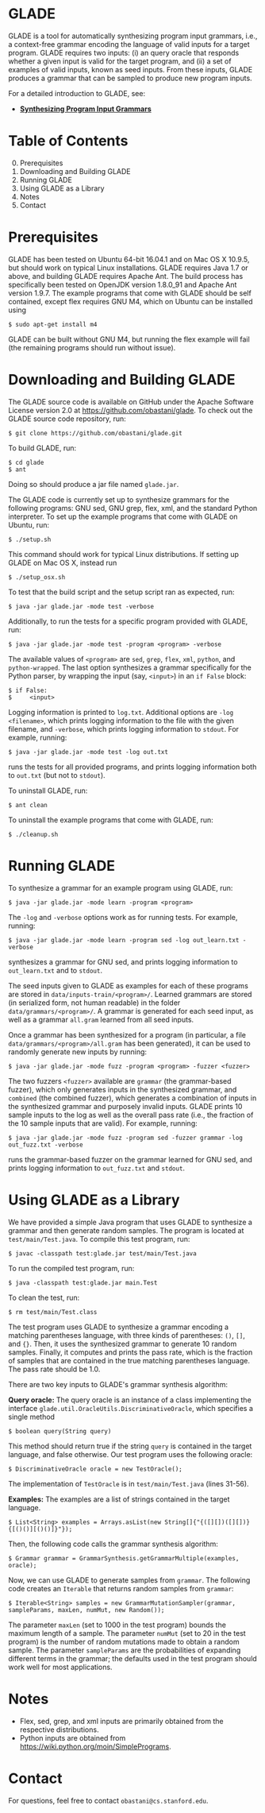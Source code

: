 GLADE
=====

GLADE is a tool for automatically synthesizing program input grammars, i.e., a context-free grammar encoding the language of valid inputs for a target program. GLADE requires two inputs: (i) an query oracle that responds whether a given input is valid for the target program, and (ii) a set of examples of valid inputs, known as seed inputs. From these inputs, GLADE produces a grammar that can be sampled to produce new program inputs.

For a detailed introduction to GLADE, see:

- [**Synthesizing Program Input Grammars**](http://arxiv.org/abs/1608.01723)

Table of Contents
=====
0. Prerequisites
1. Downloading and Building GLADE
2. Running GLADE
3. Using GLADE as a Library
5. Notes
6. Contact

Prerequisites
=====

GLADE has been tested on Ubuntu 64-bit 16.04.1 and on Mac OS X 10.9.5, but should work on typical Linux installations. GLADE requires Java 1.7 or above, and building GLADE requires Apache Ant. The build process has specifically been tested on OpenJDK version 1.8.0_91 and Apache Ant version 1.9.7. The example programs that come with GLADE should be self contained, except flex requires GNU M4, which on Ubuntu can be installed using

    $ sudo apt-get install m4

GLADE can be built without GNU M4, but running the flex example will fail (the remaining programs should run without issue).

Downloading and Building GLADE
=====

The GLADE source code is available on GitHub under the Apache Software License version 2.0 at https://github.com/obastani/glade. To check out the GLADE source code repository, run:

    $ git clone https://github.com/obastani/glade.git

To build GLADE, run:

    $ cd glade
    $ ant

Doing so should produce a jar file named `glade.jar`.

The GLADE code is currently set up to synthesize grammars for the following programs: GNU sed, GNU grep, flex, xml, and the standard Python interpreter. To set up the example programs that come with GLADE on Ubuntu, run:

    $ ./setup.sh

This command should work for typical Linux distributions. If setting up GLADE on Mac OS X, instead run

    $ ./setup_osx.sh

To test that the build script and the setup script ran as expected, run:

    $ java -jar glade.jar -mode test -verbose

Additionally, to run the tests for a specific program provided with GLADE, run:

    $ java -jar glade.jar -mode test -program <program> -verbose

The available values of `<program>` are `sed`, `grep`, `flex`, `xml`, `python`, and `python-wrapped`. The last option synthesizes a grammar specifically for the Python parser, by wrapping the input (say, `<input>`) in an `if False` block:

    $ if False:
    $     <input>

Logging information is printed to `log.txt`. Additional options are `-log <filename>`, which prints logging information to the file with the given filename, and `-verbose`, which prints logging information to `stdout`. For example, running:

    $ java -jar glade.jar -mode test -log out.txt

runs the tests for all provided programs, and prints logging information both to `out.txt` (but not to `stdout`).

To uninstall GLADE, run:

    $ ant clean
    
To uninstall the example programs that come with GLADE, run:

    $ ./cleanup.sh

Running GLADE
=====

To synthesize a grammar for an example program using GLADE, run:

    $ java -jar glade.jar -mode learn -program <program>

The `-log` and `-verbose` options work as for running tests. For example, running:

    $ java -jar glade.jar -mode learn -program sed -log out_learn.txt -verbose

synthesizes a grammar for GNU sed, and prints logging information to `out_learn.txt` and to `stdout`.

The seed inputs given to GLADE as examples for each of these programs are stored in `data/inputs-train/<program>/`. Learned grammars are stored (in serialized form, not human readable) in the folder `data/grammars/<program>/`. A grammar is generated for each seed input, as well as a grammar `all.gram` learned from all seed inputs.

Once a grammar has been synthesized for a program (in particular, a file `data/grammars/<program>/all.gram` has been generated), it can be used to randomly generate new inputs by running:

    $ java -jar glade.jar -mode fuzz -program <program> -fuzzer <fuzzer>

The two fuzzers `<fuzzer>` available are `grammar` (the grammar-based fuzzer), which only generates inputs in the synthesized grammar, and `combined` (the combined fuzzer), which generates a combination of inputs in the synthesized grammar and purposely invalid inputs. GLADE prints 10 sample inputs to the log as well as the overall pass rate (i.e., the fraction of the 10 sample inputs that are valid). For example, running:

    $ java -jar glade.jar -mode fuzz -program sed -fuzzer grammar -log out_fuzz.txt -verbose

runs the grammar-based fuzzer on the grammar learned for GNU sed, and prints logging information to `out_fuzz.txt` and `stdout`.

Using GLADE as a Library
=====

We have provided a simple Java program that uses GLADE to synthesize a grammar and then generate random samples. The program is located at `test/main/Test.java`. To compile this test program, run:

    $ javac -classpath test:glade.jar test/main/Test.java

To run the compiled test program, run:

    $ java -classpath test:glade.jar main.Test

To clean the test, run:

    $ rm test/main/Test.class

The test program uses GLADE to synthesize a grammar encoding a matching parentheses language, with three kinds of parentheses: `()`, `[]`, and `{}`. Then, it uses the synthesized grammar to generate 10 random samples. Finally, it computes and prints the pass rate, which is the fraction of samples that are contained in the true matching parentheses language. The pass rate should be 1.0.

There are two key inputs to GLADE's grammar synthesis algorithm:

**Query oracle:** The query oracle is an instance of a class implementing the interface `glade.util.OracleUtils.DiscriminativeOracle`, which specifies a single method

    $ boolean query(String query)

This method should return true if the string `query` is contained in the target language, and false otherwise. Our test program uses the following oracle:

    $ DiscriminativeOracle oracle = new TestOracle();

The implementation of `TestOracle` is in `test/main/Test.java` (lines 31-56).

**Examples:** The examples are a list of strings contained in the target language. 

    $ List<String> examples = Arrays.asList(new String[]{"{([][])([][])}{[()()][()()]}"});

Then, the following code calls the grammar synthesis algorithm:

    $ Grammar grammar = GrammarSynthesis.getGrammarMultiple(examples, oracle);

Now, we can use GLADE to generate samples from `grammar`. The following code creates an `Iterable` that returns random samples from `grammar`:

    $ Iterable<String> samples = new GrammarMutationSampler(grammar, sampleParams, maxLen, numMut, new Random());

The parameter `maxLen` (set to 1000 in the test program) bounds the maximum length of a sample. The parameter `numMut` (set to 20 in the test program) is the number of random mutations made to obtain a random sample. The parameter `sampleParams` are the probabilities of expanding different terms in the grammar; the defaults used in the test program should work well for most applications.

Notes
=====

- Flex, sed, grep, and xml inputs are primarily obtained from the respective distributions.
- Python inputs are obtained from https://wiki.python.org/moin/SimplePrograms.

Contact
=====

For questions, feel free to contact `obastani@cs.stanford.edu`.
